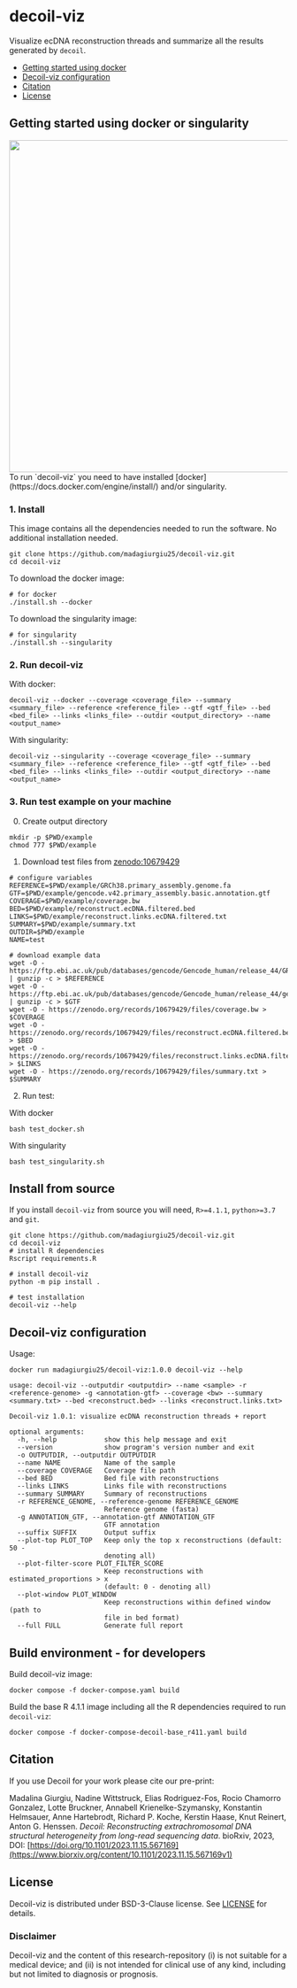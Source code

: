 # decoil-viz

Visualize ecDNA reconstruction threads and summarize all the results generated by `decoil`.

- [Getting started using docker](#gettingstarted)
- [Decoil-viz configuration](#decoil-usage)
- [Citation](#citation)
- [License](#license)


## Getting started using docker or singularity <a name="gettingstarted"></a> 

<img src="./decoil-viz.gif" width="600">
<br/>
To run `decoil-viz` you need to have installed [docker](https://docs.docker.com/engine/install/) and/or singularity.

### 1. Install

This image contains all the dependencies needed to run the software.
No additional installation needed.

```commandline
git clone https://github.com/madagiurgiu25/decoil-viz.git
cd decoil-viz
```

To download the docker image:

```
# for docker
./install.sh --docker
```

To download the singularity image:

```
# for singularity
./install.sh --singularity
```

### 2. Run decoil-viz

With docker:

```commandline
decoil-viz --docker --coverage <coverage_file> --summary <summary_file> --reference <reference_file> --gtf <gtf_file> --bed <bed_file> --links <links_file> --outdir <output_directory> --name <output_name>
```

With singularity:

```commandline
decoil-viz --singularity --coverage <coverage_file> --summary <summary_file> --reference <reference_file> --gtf <gtf_file> --bed <bed_file> --links <links_file> --outdir <output_directory> --name <output_name>
```

### 3. Run test example on your machine

0. Create output directory

```commandline
mkdir -p $PWD/example
chmod 777 $PWD/example
```

1. Download test files from [zenodo:10679429](https://zenodo.org/records/10679429)

```commandline
# configure variables
REFERENCE=$PWD/example/GRCh38.primary_assembly.genome.fa
GTF=$PWD/example/gencode.v42.primary_assembly.basic.annotation.gtf
COVERAGE=$PWD/example/coverage.bw
BED=$PWD/example/reconstruct.ecDNA.filtered.bed
LINKS=$PWD/example/reconstruct.links.ecDNA.filtered.txt
SUMMARY=$PWD/example/summary.txt
OUTDIR=$PWD/example
NAME=test

# download example data
wget -O - https://ftp.ebi.ac.uk/pub/databases/gencode/Gencode_human/release_44/GRCh38.primary_assembly.genome.fa.gz | gunzip -c > $REFERENCE
wget -O - https://ftp.ebi.ac.uk/pub/databases/gencode/Gencode_human/release_44/gencode.v44.primary_assembly.basic.annotation.gtf.gz | gunzip -c > $GTF
wget -O - https://zenodo.org/records/10679429/files/coverage.bw > $COVERAGE
wget -O - https://zenodo.org/records/10679429/files/reconstruct.ecDNA.filtered.bed > $BED
wget -O - https://zenodo.org/records/10679429/files/reconstruct.links.ecDNA.filtered.txt > $LINKS
wget -O - https://zenodo.org/records/10679429/files/summary.txt > $SUMMARY
```

2. Run test:

With docker

```commandline
bash test_docker.sh
```

With singularity

```commandline
bash test_singularity.sh
```


## Install from source

If you install `decoil-viz` from source you will need, `R>=4.1.1`, `python>=3.7` and `git`.

```
git clone https://github.com/madagiurgiu25/decoil-viz.git
cd decoil-viz
# install R dependencies
Rscript requirements.R

# install decoil-viz
python -m pip install .

# test installation
decoil-viz --help
```

## Decoil-viz configuration <a name="decoil-usage"></a>

Usage:

```commandline
docker run madagiurgiu25/decoil-viz:1.0.0 decoil-viz --help

usage: decoil-viz --outputdir <outputdir> --name <sample> -r <reference-genome> -g <annotation-gtf> --coverage <bw> --summary <summary.txt> --bed <reconstruct.bed> --links <reconstruct.links.txt>

Decoil-viz 1.0.1: visualize ecDNA reconstruction threads + report

optional arguments:
  -h, --help            show this help message and exit
  --version             show program's version number and exit
  -o OUTPUTDIR, --outputdir OUTPUTDIR
  --name NAME           Name of the sample
  --coverage COVERAGE   Coverage file path
  --bed BED             Bed file with reconstructions
  --links LINKS         Links file with reconstructions
  --summary SUMMARY     Summary of reconstructions
  -r REFERENCE_GENOME, --reference-genome REFERENCE_GENOME
                        Reference genome (fasta)
  -g ANNOTATION_GTF, --annotation-gtf ANNOTATION_GTF
                        GTF annotation
  --suffix SUFFIX       Output suffix
  --plot-top PLOT_TOP   Keep only the top x reconstructions (default: 50 -
                        denoting all)
  --plot-filter-score PLOT_FILTER_SCORE
                        Keep reconstructions with estimated_proportions > x
                        (default: 0 - denoting all)
  --plot-window PLOT_WINDOW
                        Keep reconstructions within defined window (path to
                        file in bed format)
  --full FULL           Generate full report
```


## Build environment -  for developers

Build decoil-viz image:

```commandline
docker compose -f docker-compose.yaml build
```

Build the base R 4.1.1 image including all the R dependencies required to run `decoil-viz`:

```commandline
docker compose -f docker-compose-decoil-base_r411.yaml build
```

## Citation <a name="citation"></a>

If you use Decoil for your work please cite our pre-print:

Madalina Giurgiu, Nadine Wittstruck, Elias Rodriguez-Fos, Rocio Chamorro Gonzalez, Lotte Bruckner, Annabell Krienelke-Szymansky, Konstantin Helmsauer, Anne Hartebrodt, Richard P. Koche, Kerstin Haase, Knut Reinert, Anton G. Henssen.
_Decoil: Reconstructing extrachromosomal DNA structural heterogeneity from long-read sequencing data_. bioRxiv, 2023, DOI: [https://doi.org/10.1101/2023.11.15.567169](https://www.biorxiv.org/content/10.1101/2023.11.15.567169v1)

## License <a name="license"></a>

Decoil-viz is distributed under BSD-3-Clause license. See [LICENSE](LICENSE) for details.

### Disclaimer
Decoil-viz and the content of this research-repository (i) is not suitable for a medical device; and (ii) is not intended for clinical use of any kind, including but not limited to diagnosis or prognosis.
